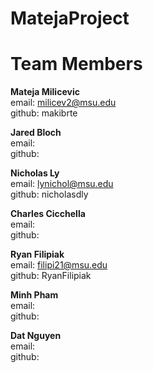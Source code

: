 # MatejaProject

# Team Members

**Mateja Milicevic**
<br />
email: milicev2@msu.edu
<br />
github: makibrte

**Jared Bloch**
 <br />
email:
 <br />
github:

**Nicholas Ly**
 <br />
email: lynichol@msu.edu
 <br />
github: nicholasdly

 **Charles Cicchella**
 <br />
email:
 <br />
github:

**Ryan Filipiak**
 <br />
email: filipi21@msu.edu
 <br />
github: RyanFilipiak

**Minh Pham**
 <br />
email:
 <br />
github:

**Dat Nguyen**
 <br />
email:
 <br />
github:

